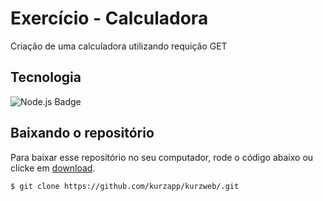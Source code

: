 # Exercício - Calculadora

Criação de uma calculadora utilizando requição GET

## Tecnologia
![Node.js Badge](https://img.shields.io/badge/Node.js-43853D?style=for-the-badge&logo=node.js&logoColor=white)

## Baixando o repositório

Para baixar esse repositório no seu computador, rode o código abaixo ou clicke em [download](https://github.com/cristhoffer-nunes/ServicoCalculoNodeJs/archive/main.zip).

```bash
$ git clone https://github.com/kurzapp/kurzweb/.git
```
